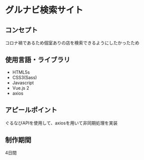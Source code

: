 <h1>グルナビ検索サイト</h1>
<h2>コンセプト</h2>
<p>コロナ禍であるため個室ありの店を検索できるようにしたかったため</p>
 <h2>使用言語・ライブラリ</h2>
    <ul>
        <li>HTML5s</li>
        <li>CSS3(Sass)</li>
        <li>Javascript</li>
        <li>Vue.js 2</li>
        <li>axios</li>
    </ul>
    <h2>アピールポイント</h2>
    <p>ぐるなびAPIを使用して、axiosを用いて非同期処理を実装</p>
    <h2>制作期間</h2>
    <p>4日間</p>
